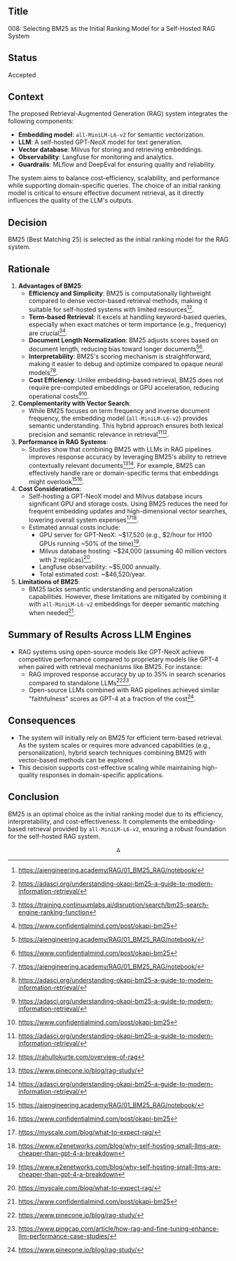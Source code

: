 ## Title

008: Selecting BM25 as the Initial Ranking Model for a Self-Hosted RAG System

## Status
Accepted

## **Context**

The proposed Retrieval-Augmented Generation (RAG) system integrates the following components:

- **Embedding model**: `all-MiniLM-L6-v2` for semantic vectorization.
- **LLM**: A self-hosted GPT-NeoX model for text generation.
- **Vector database**: Milvus for storing and retrieving embeddings.
- **Observability**: Langfuse for monitoring and analytics.
- **Guardrails**: MLflow and DeepEval for ensuring quality and reliability.

The system aims to balance cost-efficiency, scalability, and performance while supporting domain-specific queries. The choice of an initial ranking model is critical to ensure effective document retrieval, as it directly influences the quality of the LLM's outputs.

## **Decision**

BM25 (Best Matching 25) is selected as the initial ranking model for the RAG system.

## **Rationale**

1. **Advantages of BM25**:
    - **Efficiency and Simplicity**: BM25 is computationally lightweight compared to dense vector-based retrieval methods, making it suitable for self-hosted systems with limited resources[^1][^9].
    - **Term-based Retrieval**: It excels at handling keyword-based queries, especially when exact matches or term importance (e.g., frequency) are crucial[^2][^10].
    - **Document Length Normalization**: BM25 adjusts scores based on document length, reducing bias toward longer documents[^1][^10].
    - **Interpretability**: BM25's scoring mechanism is straightforward, making it easier to debug and optimize compared to opaque neural models[^1][^9].
    - **Cost Efficiency**: Unlike embedding-based retrieval, BM25 does not require pre-computed embeddings or GPU acceleration, reducing operational costs[^9][^10].
2. **Complementarity with Vector Search**:
    - While BM25 focuses on term frequency and inverse document frequency, the embedding model (`all-MiniLM-L6-v2`) provides semantic understanding. This hybrid approach ensures both lexical precision and semantic relevance in retrieval[^9][^12].
3. **Performance in RAG Systems**:
    - Studies show that combining BM25 with LLMs in RAG pipelines improves response accuracy by leveraging BM25's ability to retrieve contextually relevant documents[^7][^9]. For example, BM25 can effectively handle rare or domain-specific terms that embeddings might overlook[^1][^10].
4. **Cost Considerations**:
    - Self-hosting a GPT-NeoX model and Milvus database incurs significant GPU and storage costs. Using BM25 reduces the need for frequent embedding updates and high-dimensional vector searches, lowering overall system expenses[^3][^4].
    - Estimated annual costs include:
        - GPU server for GPT-NeoX: ~\$17,520 (e.g., \$2/hour for H100 GPUs running ~50% of the time)[^4].
        - Milvus database hosting: ~\$24,000 (assuming 40 million vectors with 2 replicas)[^3].
        - Langfuse observability: ~\$5,000 annually.
        - Total estimated cost: ~\$46,520/year.
5. **Limitations of BM25**:
    - BM25 lacks semantic understanding and personalization capabilities. However, these limitations are mitigated by combining it with `all-MiniLM-L6-v2` embeddings for deeper semantic matching when needed[^10].

## **Summary of Results Across LLM Engines**

- RAG systems using open-source models like GPT-NeoX achieve competitive performance compared to proprietary models like GPT-4 when paired with retrieval mechanisms like BM25. For instance:
    - RAG improved response accuracy by up to 35% in search scenarios compared to standalone LLMs[^7][^13].
    - Open-source LLMs combined with RAG pipelines achieved similar "faithfulness" scores as GPT-4 at a fraction of the cost[^7].


## **Consequences**

- The system will initially rely on BM25 for efficient term-based retrieval. As the system scales or requires more advanced capabilities (e.g., personalization), hybrid search techniques combining BM25 with vector-based methods can be explored.
- This decision supports cost-effective scaling while maintaining high-quality responses in domain-specific applications.


## **Conclusion**

BM25 is an optimal choice as the initial ranking model due to its efficiency, interpretability, and cost-effectiveness. It complements the embedding-based retrieval provided by `all-MiniLM-L6-v2`, ensuring a robust foundation for the self-hosted RAG system.

<div style="text-align: center">⁂</div>

[^1]: https://aiengineering.academy/RAG/01_BM25_RAG/notebook/

[^2]: https://training.continuumlabs.ai/disruption/search/bm25-search-engine-ranking-function

[^3]: https://myscale.com/blog/what-to-expect-rag/

[^4]: https://www.e2enetworks.com/blog/why-self-hosting-small-llms-are-cheaper-than-gpt-4-a-breakdown

[^5]: https://www.willowtreeapps.com/craft/retrieval-augmented-generation

[^6]: https://www.promptingguide.ai/research/rag

[^7]: https://www.pinecone.io/blog/rag-study/

[^8]: https://dev.to/vectorpodcast/7-ai-open-source-libraries-to-build-rag-agents-ai-search-27bm?bb=192032

[^9]: https://adasci.org/understanding-okapi-bm25-a-guide-to-modern-information-retrieval/

[^10]: https://www.confidentialmind.com/post/okapi-bm25

[^11]: https://langfuse.com/docs/model-usage-and-cost

[^12]: https://rahullokurte.com/overview-of-rag

[^13]: https://www.pingcap.com/article/how-rag-and-fine-tuning-enhance-llm-performance-case-studies/

[^14]: https://www.reddit.com/r/selfhosted/comments/1dsyfs2/introducing_r2r_a_fully_open_source_rag_engine/

[^15]: https://towardsdatascience.com/retrieval-augmented-generation-rag-inference-engines-with-langchain-on-cpus-d5d55f398502/

[^16]: https://en.wikipedia.org/wiki/Okapi_BM25

[^17]: https://news.ycombinator.com/item?id=42190650

[^18]: https://ai.plainenglish.io/bm25-distilled-unraveling-the-essence-of-a-robust-ranking-function-5a0a6393c058

[^19]: https://pub.aimind.so/understanding-the-bm25-ranking-algorithm-19f6d45c6ce

[^20]: https://docs.llamaindex.ai/en/stable/examples/retrievers/bm25_retriever/

[^21]: https://www.microsoft.com/en-us/research/wp-content/uploads/2016/02/LearningBM25MSRTechReport.pdf

[^22]: https://www.elastic.co/blog/practical-bm25-part-2-the-bm25-algorithm-and-its-variables

[^23]: https://www.fuzzylabs.ai/blog-post/improving-rag-performance-hybrid-search

[^24]: https://datascience.stackexchange.com/questions/75839/using-bm25-to-rank-words

[^25]: https://learn.microsoft.com/en-us/azure/search/index-ranking-similarity

[^26]: https://python.langchain.com/docs/integrations/retrievers/bm25/

[^27]: https://kmwllc.com/index.php/2020/03/20/understanding-tf-idf-and-bm-25/

[^28]: https://www.tensorops.ai/post/understanding-the-cost-of-large-language-models-llms

[^29]: https://www.reddit.com/r/Rag/comments/1h2iitk/what_is_a_range_of_costs_for_a_rag_project/

[^30]: https://blog.stackademic.com/rag-systems-made-easy-a-step-by-step-cost-and-implementation-guide-1213f908f590

[^31]: https://raga.ai/blogs/self-hosted-llm

[^32]: https://www.youtube.com/watch?v=WpkVmfTzyJg

[^33]: https://arxiv.org/html/2407.11638v1

[^34]: https://www.iguazio.com/blog/commercial-vs-self-hosted-llms/

[^35]: https://langfuse.com/self-hosting/infrastructure/llm-api

[^36]: https://pub.towardsai.net/a-taxonomy-of-retrieval-augmented-generation-a39eb2c4e2ab

[^37]: https://www.reddit.com/r/LangChain/comments/1benf40/rag_is_too_slow_with_100k_pdfs_what_do_you/

[^38]: https://mlflow.org/docs/latest/llms/rag/notebooks/question-generation-retrieval-evaluation.html

[^39]: https://sirocco.ai/retrieval-augmented-generation

[^40]: https://www.databricks.com/blog/long-context-rag-performance-llms

[^41]: https://weaviate.io/blog/rag-evaluation

[^42]: https://addepto.com/blog/rag-vs-fine-tuning-a-comparative-analysis-of-llm-learning-techniques/

[^43]: https://lakefs.io/rag-tools/

[^44]: https://arize.com/blog-course/llm-rag-retrieval-augmented-generation-roadmap/

[^45]: https://www.reddit.com/r/MachineLearning/comments/1ck0tnk/d_how_reliable_is_rag_currently/

[^46]: https://www.bentoml.com/blog/building-rag-with-open-source-and-custom-ai-models

[^47]: https://stackoverflow.blog/2023/10/18/retrieval-augmented-generation-keeping-llms-relevant-and-current/

[^48]: https://www.protecto.ai/blog/understanding-llm-evaluation-metrics-for-better-rag-performance

[^49]: https://forum.level1techs.com/t/is-there-a-user-friendly-self-hosted-ai-guide-low-or-no-code/211200

[^50]: https://research.ibm.com/blog/retrieval-augmented-generation-RAG

[^51]: https://aisera.com/blog/llm-fine-tuning-vs-rag/

[^52]: https://bendersky.github.io/pubs/2013-1.pdf

[^53]: https://www.youtube.com/watch?v=wW5OtLjKr90

[^54]: https://www.anthropic.com/news/contextual-retrieval

[^55]: https://deconvoluteai.com/blog/information-retrieval-introduction

[^56]: https://blog.ori.co/how-to-perform-a-cost-per-token-analysis-of-self-hosted-llms-dbrx-from-databricks

[^57]: https://incubity.ambilio.com/how-to-optimize-the-cost-of-a-rag-pipeline/

[^58]: https://www.reddit.com/r/SaaS/comments/1b92w5o/how_i_reduced_our_startups_llm_costs_by_almost_90/

[^59]: https://tinyml.substack.com/p/openai-vs-self-hosted-llms-a-cost

[^60]: https://getstream.io/blog/best-local-llm-tools/

